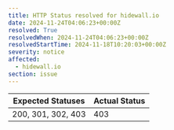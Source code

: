 ```yaml
---
title: HTTP Status resolved for hidewall.io
date: 2024-11-24T04:06:23+00:00Z
resolved: True
resolvedWhen: 2024-11-24T04:06:23+00:00Z
resolvedStartTime: 2024-11-18T10:20:03+00:00Z
severity: notice
affected:
  - hidewall.io
section: issue
---
```


| Expected Statuses | Actual Status  |
|-------------------|----------------|
| 200, 301, 302, 403 | 403 |
